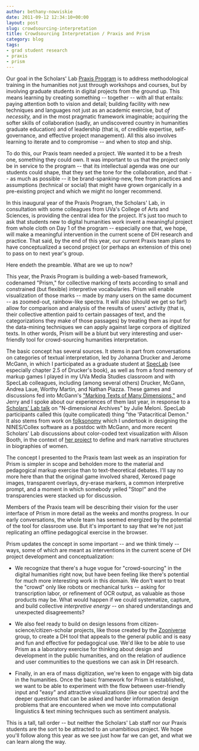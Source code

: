 ```yaml
---
author: bethany-nowviskie
date: 2011-09-12 12:34:10+00:00
layout: post
slug: crowdsourcing-interpretation
title: Crowdsourcing Interpretation / Praxis and Prism
category: blog
tags:
- grad student research
- praxis
- prism
---
```


Our goal in the Scholars' Lab [Praxis Program](http://praxis.scholarslab.org) is to address methodological training in the humanities not just through workshops and courses, but by involving graduate students in digital projects from the ground up. This means learning by creating something -- together -- with all that entails: paying attention both to vision and detail; building facility with new techniques and languages not just as an academic exercise, but _of necessity,_ and in the most pragmatic framework imaginable; acquiring the softer skills of collaboration (sadly, an undiscovered country in humanities graduate education) and of leadership (that is, of credible expertise, self-governance, and effective project management). All this also involves learning to iterate and to compromise -- and when to stop and ship.

To do this, our Praxis team needed a project. We wanted it to be a fresh one, something they could own. It was important to us that the project only be in service to the program -- that its intellectual agenda was one our students could shape, that they set the tone for the collaboration, and that -- as much as possible -- it be brand-spanking-new, free from practices and assumptions (technical or social) that might have grown organically in a pre-existing project and which we might no longer recommend.

In this inaugural year of the Praxis Program, the Scholars' Lab, in consultation with some colleagues from UVa's College of Arts and Sciences, is providing the central idea for the project. It's just too much to ask that students new to digital humanities work invent a meaningful project from whole cloth on Day 1 of the program -- especially one that, we hope, will make a meaningful intervention in the current scene of DH research and practice. That said, by the end of this year, our current Praxis team plans to have conceptualized a second project (or perhaps an extension of this one) to pass on to next year's group.

Here endeth the preamble. What are we up to now?

This year, the Praxis Program is building a web-based framework, codenamed "Prism," for collective marking of texts according to small and constrained (but flexible) interpretive vocabularies. Prism will enable visualization of those marks -- made by many users on the same document -- as zoomed-out, rainbow-like spectra. It will also (should we get so far!) allow for comparison and analysis of the results of users' activity (that is, their collective attention paid to certain passages of text, and the categorizations they make of those passages) by treating them as input for the data-mining techniques we can apply against large corpora of digitized texts. In other words, Prism will be a blunt but very interesting and user-friendly tool for crowd-sourcing humanities interpretation.

The basic concept has several sources. It stems in part from conversations on categories of textual interpretation, led by Johanna Drucker and Jerome McGann, in which I participated as a graduate student at [SpecLab](http://books.google.com/books/about/SpecLab.html?id=VPXCk396uPYC) (see especially chapter 2.5 of Drucker's book), as well as from a fond memory of markup games I played in my UVa Media Studies classroom and with SpecLab colleagues, including (among several others) Drucker, McGann, Andrea Laue, Worthy Martin, and Nathan Piazza. These games and discussions fed into McGann's ["Marking Texts of Many Dimensions,"](http://digitalhumanities.org/companion/view?docId=blackwell/9781405103213/9781405103213.xml&chunk.id=ss1-3-4) and Jerry and I spoke about our experiences of them last year, in response to a [Scholars' Lab talk](http://www.scholarslab.org/podcasts/julie-meloni-n-dimensional-archives/) on "N-dimensional Archives" by Julie Meloni. SpecLab participants called this (quite complicated) thing "the 'Patacritical Demon." It also stems from work on [folksonomy](http://en.wikipedia.org/wiki/Folksonomy) which I undertook in designing the NINES/Collex software as a postdoc with McGann, and more recent Scholars' Lab discussions about color-coded text visualization with Alison Booth, in the context of [her project](http://scholarslab.org/research-and-development/through-another-prism/) to define and mark narrative structures in biographies of women.

The concept I presented to the Praxis team last week as an inspiration for Prism is simpler in scope and beholden more to the material and pedagogical markup exercise than to text-theoretical debates. I'll say no more here than that the original game involved shared, Xeroxed page images, transparent overlays, dry-erase markers, a common interpretive prompt, and a moment in which somebody yelled "Stop!" and the transparencies were stacked up for discussion.

Members of the Praxis team will be describing their vision for the user interface of Prism in more detail as the weeks and months progress. In our early conversations, the whole team has seemed energized by the potential of the tool for classroom use. But it's important to say that we're not just replicating an offline pedagogical exercise in the browser.

Prism updates the concept in some important -- and we think timely -- ways, some of which are meant as interventions in the current scene of DH project development and conceptualization:



	
  * We recognize that there's a huge vogue for "crowd-sourcing" in the digital humanities right now, but have been feeling like there's potential for much more interesting work in this domain. We don't want to treat the "crowd" only like robots or mechanical turks -- asking for transcription labor, or refinement of OCR output, as valuable as those products may be. What would happen if we could systematize, capture, and build collective _interpretive energy_ -- on shared understandings and unexpected disagreements?

	
  * We also feel ready to build on design lessons from citizen-science/citizen-scholar projects, like those created by the [Zooniverse](http://www.zooniverse.org/) group, to create a DH tool that appeals to the general public and is easy and fun and effective for pedagogical use. We'd like to be able to use Prism as a laboratory exercise for thinking about design and development in the public humanities, and on the relation of audience and user communities to the questions we can ask in DH research.

	
  * Finally, in an era of mass digitization, we're keen to engage with big data in the humanities. Once the basic framework for Prism is established, we want to be able to experiment with the flow between user-friendly input and "easy" and attractive visualizations (like our spectra) and the deeper questions that can be asked and harder information design problems that are encountered when we move into computational linguistics & text mining techniques such as sentiment analysis.


This is a tall, tall order -- but neither the Scholars' Lab staff nor our Praxis students are the sort to be attracted to an unambitious project. We hope you'll follow along this year as we see just how far we can get, and what we can learn along the way.
